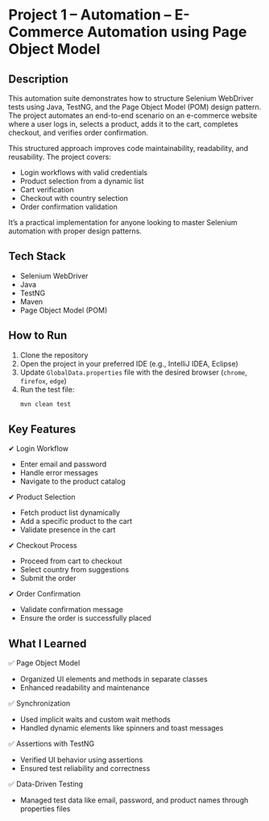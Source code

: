 # Project 1 – Automation – E-Commerce Automation using Page Object Model

## Description
This automation suite demonstrates how to structure Selenium WebDriver tests using Java, TestNG, and the Page Object Model (POM) design pattern. The project automates an end-to-end scenario on an e-commerce website where a user logs in, selects a product, adds it to the cart, completes checkout, and verifies order confirmation.

This structured approach improves code maintainability, readability, and reusability. The project covers:
- Login workflows with valid credentials
- Product selection from a dynamic list
- Cart verification
- Checkout with country selection
- Order confirmation validation

It’s a practical implementation for anyone looking to master Selenium automation with proper design patterns.

## Tech Stack
- Selenium WebDriver  
- Java  
- TestNG  
- Maven  
- Page Object Model (POM)

## How to Run
1. Clone the repository  
2. Open the project in your preferred IDE (e.g., IntelliJ IDEA, Eclipse)  
3. Update `GlobalData.properties` file with the desired browser (`chrome`, `firefox`, `edge`)  
4. Run the test file:  
   ```bash
   mvn clean test

## Key Features
✔ Login Workflow
* Enter email and password
* Handle error messages
* Navigate to the product catalog
  
✔ Product Selection
* Fetch product list dynamically
* Add a specific product to the cart
* Validate presence in the cart
  
✔ Checkout Process
* Proceed from cart to checkout
* Select country from suggestions
* Submit the order

✔ Order Confirmation
* Validate confirmation message
* Ensure the order is successfully placed

## What I Learned

✅ Page Object Model
* Organized UI elements and methods in separate classes
* Enhanced readability and maintenance

✅ Synchronization
* Used implicit waits and custom wait methods
* Handled dynamic elements like spinners and toast messages

✅ Assertions with TestNG
* Verified UI behavior using assertions
* Ensured test reliability and correctness

✅ Data-Driven Testing
* Managed test data like email, password, and product names through properties files
